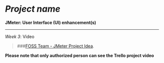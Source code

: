 *Project name*
=======================
**JMeter: User Interface (UI) enhancement(s)**

----------------
*Week 3*:  Video


>###[FOSS Team - JMeter Project Idea](https://trello.com/b/NadTPu1x/foss-team-jmeter-viktor-p-titenko-tianlin-cai). 

**Please note that only authorized person can see the Trello project video**

>###



